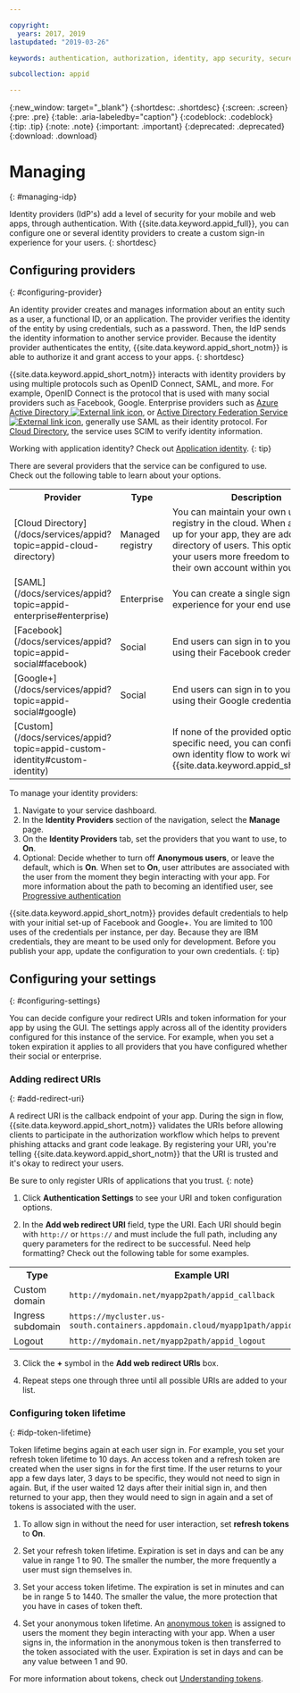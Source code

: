 ```yaml
---

copyright:
  years: 2017, 2019
lastupdated: "2019-03-26"

keywords: authentication, authorization, identity, app security, secure, development, identity provider, tokens, customization, lifetime

subcollection: appid

---
```


{:new_window: target="_blank"}
{:shortdesc: .shortdesc}
{:screen: .screen}
{:pre: .pre}
{:table: .aria-labeledby="caption"}
{:codeblock: .codeblock}
{:tip: .tip}
{:note: .note}
{:important: .important}
{:deprecated: .deprecated}
{:download: .download}


# Managing
{: #managing-idp}

Identity providers (IdP's) add a level of security for your mobile and web apps, through authentication. With {{site.data.keyword.appid_full}}, you can configure one or several identity providers to create a custom sign-in experience for your users.
{: shortdesc}


## Configuring providers
{: #configuring-provider}

An identity provider creates and manages information about an entity such as a user, a functional ID, or an application. The provider verifies the identity of the entity by using credentials, such as a password. Then, the IdP sends the identity information to another service provider. Because the identity provider authenticates the entity, {{site.data.keyword.appid_short_notm}} is able to authorize it and grant access to your apps.
{: shortdesc}

{{site.data.keyword.appid_short_notm}} interacts with identity providers by using multiple protocols such as OpenID Connect, SAML, and more. For example, OpenID Connect is the protocol that is used with many social providers such as Facebook, Google. Enterprise providers such as <a href="https://www.ibm.com/blogs/bluemix/2018/03/setting-ibm-cloud-app-id-azure-active-directory/" target="_blank">Azure Active Directory <img src="../../icons/launch-glyph.svg" alt="External link icon"></a>, or <a href="https://www.ibm.com/blogs/bluemix/2018/03/setting-ibm-cloud-app-id-active-directory-federation-service/" target="_blank">Active Directory Federation Service <img src="../../icons/launch-glyph.svg" alt="External link icon"></a>, generally use SAML as their identity protocol. For [Cloud Directory](/docs/services/appid?topic=appid-cloud-directory), the service uses SCIM to verify identity information.

Working with application identity? Check out [Application identity](/docs/services/appid?topic=appid-app).
{: tip}

There are several providers that the service can be configured to use. Check out the following table to learn about your options.

<table>
  <tr>
    <th>Provider</th>
    <th>Type</th>
    <th>Description</th>
  </tr>
  <tr>
    <td>[Cloud Directory](/docs/services/appid?topic=appid-cloud-directory)</td>
    <td>Managed registry</td>
    <td>You can maintain your own user registry in the cloud. When a user signs up for your app, they are added to your directory of users. This option gives your users more freedom to manage their own account within your app.</td>
  </tr>
  <tr>
    <td>[SAML](/docs/services/appid?topic=appid-enterprise#enterprise)</td>
    <td>Enterprise</td>
    <td>You can create a single sign-on experience for your end users.</td>
  </tr>
  <tr>
    <td>[Facebook](/docs/services/appid?topic=appid-social#facebook)</td>
    <td>Social</td>
    <td>End users can sign in to your app by using their Facebook credentials.</td>
  </tr>
  <tr>
    <td>[Google+](/docs/services/appid?topic=appid-social#google)</td>
    <td>Social</td>
    <td>End users can sign in to your app by using their Google credentials.</td>
  </tr>
  <tr>
    <td>[Custom](/docs/services/appid?topic=appid-custom-identity#custom-identity)</td>
    <td> </td>
    <td>If none of the provided options fit your specific need, you can configure your own identity flow to work with {{site.data.keyword.appid_short_notm}}.</td>  
  </tr>
</table>

To manage your identity providers:

1. Navigate to your service dashboard.
2. In the **Identity Providers** section of the navigation, select the **Manage** page.
3. On the **Identity Providers** tab, set the providers that you want to use, to **On**.
4. Optional: Decide whether to turn off **Anonymous users**, or leave the default, which is **On**. When set to **On**, user attributes are associated with the user from the moment they begin interacting with your app. For more information about the path to becoming an identified user, see [Progressive authentication](/docs/services/appid?topic=appid-anonymous#progressive)

{{site.data.keyword.appid_short_notm}} provides default credentials to help with your initial set-up of Facebook and Google+. You are limited to 100 uses of the credentials per instance, per day. Because they are IBM credentials, they are meant to be used only for development. Before you publish your app, update the configuration to your own credentials.
{: tip}


## Configuring your settings
{: #configuring-settings}

You can decide configure your redirect URIs and token information for your app by using the GUI. The settings apply across all of the identity providers configured for this instance of the service. For example, when you set a token expiration it applies to all providers that you have configured whether their social or enterprise.


### Adding redirect URIs
{: #add-redirect-uri}

A redirect URI is the callback endpoint of your app. During the sign in flow, {{site.data.keyword.appid_short_notm}} validates the URIs before allowing clients to participate in the authorization workflow which helps to prevent phishing attacks and grant code leakage. By registering your URI, you're telling {{site.data.keyword.appid_short_notm}} that the URI is trusted and it's okay to redirect your users.

Be sure to only register URIs of applications that you trust.
{: note}


1. Click **Authentication Settings** to see your URI and token configuration options.

2. In the **Add web redirect URI** field, type the URI. Each URI should begin with `http://` or `https://` and must include the full path, including any query parameters for the redirect to be successful. Need help formatting? Check out the following table for some examples.

  <table>
    <tr>
      <th>Type</th>
      <th>Example URI</th>
    </tr>
    <tr>
      <td>Custom domain</td>
      <td><code>http://mydomain.net/myapp2path/appid_callback</code></td>
    </tr>
    <tr>
      <td>Ingress subdomain</td>
      <td><code>https://mycluster.us-south.containers.appdomain.cloud/myapp1path/appid_callback</code></td>
    </tr>
    <tr>
      <td>Logout</td>
      <td><code>http://mydomain.net/myapp2path/appid_logout</code></td>
    </tr>  
  </table>

3. Click the **+** symbol in the **Add web redirect URIs** box.

4. Repeat steps one through three until all possible URIs are added to your list.



### Configuring token lifetime
{: #idp-token-lifetime}

Token lifetime begins again at each user sign in. For example, you set your refresh token lifetime to 10 days. An access token and a refresh token are created when the user signs in for the first time. If the user returns to your app a few days later, 3 days to be specific, they would not need to sign in again. But, if the user waited 12 days after their initial sign in, and then returned to your app, then they would need to sign in again and a set of tokens is associated with the user.

1. To allow sign in without the need for user interaction, set **refresh tokens** to **On**.

2. Set your refresh token lifetime. Expiration is set in days and can be any value in range 1 to 90. The smaller the number, the more frequently a user must sign themselves in.

3. Set your access token lifetime. The expiration is set in minutes and can be in range 5 to 1440. The smaller the value, the more protection that you have in cases of token theft.

4. Set your anonymous token lifetime. An [anonymous token](/docs/services/appid?topic=appid-anonymous#progressive) is assigned to users the moment they begin interacting with your app. When a user signs in, the information in the anonymous token is then transferred to the token associated with the user. Expiration is set in days and can be any value between 1 and 90.

For more information about tokens, check out [Understanding tokens](/docs/services/appid?topic=appid-key-concepts#tokens).
